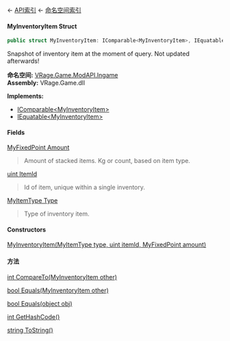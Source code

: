 ← [API索引](Api-Index) ← [命名空间索引](Namespace-Index)

#### MyInventoryItem Struct

```csharp
public struct MyInventoryItem: IComparable<MyInventoryItem>, IEquatable<MyInventoryItem>
```

Snapshot of inventory item at the moment of query. Not updated afterwards!

**命名空间:** [VRage.Game.ModAPI.Ingame](VRage.Game.ModAPI.Ingame)  
**Assembly:** VRage.Game.dll

**Implements:**  
* [IComparable&lt;MyInventoryItem&gt;](https://docs.microsoft.com/en-us/dotnet/api/System.IComparable-1?view=netframework-4.6)  
* [IEquatable&lt;MyInventoryItem&gt;](https://docs.microsoft.com/en-us/dotnet/api/System.IEquatable-1?view=netframework-4.6)

#### Fields

[MyFixedPoint Amount](VRage.Game.ModAPI.Ingame.MyInventoryItem.Amount)

> Amount of stacked items. Kg or count, based on item type.

[uint ItemId](VRage.Game.ModAPI.Ingame.MyInventoryItem.ItemId)

> Id of item, unique within a single inventory.

[MyItemType Type](VRage.Game.ModAPI.Ingame.MyInventoryItem.Type)

> Type of inventory item.

#### Constructors

[MyInventoryItem(MyItemType type, uint itemId, MyFixedPoint amount)](VRage.Game.ModAPI.Ingame.MyInventoryItem..ctor)

> 

#### 方法

[int CompareTo(MyInventoryItem other)](VRage.Game.ModAPI.Ingame.MyInventoryItem.CompareTo)

> 

[bool Equals(MyInventoryItem other)](VRage.Game.ModAPI.Ingame.MyInventoryItem.Equals)

> 

[bool Equals(object obj)](VRage.Game.ModAPI.Ingame.MyInventoryItem.Equals)

> 

[int GetHashCode()](VRage.Game.ModAPI.Ingame.MyInventoryItem.GetHashCode)

> 

[string ToString()](VRage.Game.ModAPI.Ingame.MyInventoryItem.ToString)

> 

